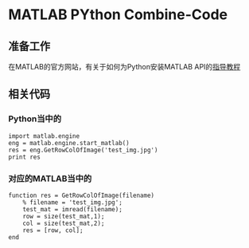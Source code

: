 # MATLAB PYthon Combine-Code

## 准备工作
在MATLAB的官方网站，有关于如何为Python安装MATLAB API的[指导教程](http://cn.mathworks.com/help/matlab/matlab_external/get-started-with-matlab-engine-for-python.html)

## 相关代码
### Python当中的
	import matlab.engine
	eng = matlab.engine.start_matlab()
	res = eng.GetRowColOfImage('test_img.jpg')
	print res
### 对应的MATLAB当中的
	function res = GetRowColOfImage(filename)
	    % filename = 'test_img.jpg';
	    test_mat = imread(filename);
	    row = size(test_mat,1);
	    col = size(test_mat,2);	    
	    res = [row, col];
	end


